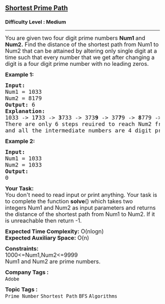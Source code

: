 <h2><a href="https://www.geeksforgeeks.org/problems/shortest-prime-path--141631/1">Shortest Prime Path</a></h2><h3>Difficulty Level : Medium</h3><hr><div class="problems_problem_content__Xm_eO"><p><span style="font-size: 18px;">You are given two four digit <span class="wiseone-analysis-result wiseone-analysis-result-entity">prime numbers</span> <strong><span class="wiseone-analysis-result wiseone-analysis-result-entity">Num1</span> </strong>and <strong><span class="wiseone-analysis-result wiseone-analysis-result-entity">Num2</span>.</strong>&nbsp;Find the distance of the <span class="wiseone-analysis-result wiseone-analysis-result-entity">shortest path</span> from <span class="wiseone-analysis-result wiseone-analysis-result-entity">Num1</span> to <span class="wiseone-analysis-result wiseone-analysis-result-entity">Num2</span> that can be attained by altering only single digit at a time such that every number that we get after changing a digit is a four digit <span class="wiseone-analysis-result wiseone-analysis-result-entity wiseone-analysis-result-repeat">prime number</span> with no <span class="wiseone-analysis-result wiseone-analysis-result-entity">leading zeros</span>.</span></p>
<p><span style="font-size: 18px;"><strong>Example 1:</strong></span></p>
<pre><span style="font-size: 18px;"><strong>Input:</strong></span>
<span style="font-size: 18px;">Num1 = 1033 
<span class="wiseone-analysis-result wiseone-analysis-result-entity">Num2</span> = 8179</span>
<span style="font-size: 18px;"><strong>Output: </strong></span><span style="font-size: 18px;">6</span>
<span style="font-size: 18px;"><strong>Explanation:</strong></span>
<span style="font-size: 18px;">1033 -&gt; 1<strong>7</strong>33 -&gt; <strong>3</strong>733 -&gt; 373<strong>9</strong> -&gt; 37<strong>7</strong>9 -&gt; <strong>8</strong>779 -&gt; 8<strong>1</strong>79.</span>
<span style="font-size: 18px;">There are only 6 steps reuired to reach Num2 from <span class="wiseone-analysis-result wiseone-analysis-result-entity">Num1</span>. </span>
<span style="font-size: 18px;">and all the intermediate numbers are 4 digit <span class="wiseone-analysis-result wiseone-analysis-result-entity wiseone-analysis-result-repeat">prime numbers</span>.</span></pre>
<p><strong><span style="font-size: 18px;">Example 2:</span></strong></p>
<pre><span style="font-size: 18px;"><strong>Input:</strong></span>
<span style="font-size: 18px;">Num1 = 1033 
<span class="wiseone-analysis-result wiseone-analysis-result-entity">Num2</span> = 1033</span>
<span style="font-size: 18px;"><strong>Output:</strong></span>
<span style="font-size: 18px;">0</span></pre>
<p><span style="font-size: 18px;"><strong>Your Task:</strong>&nbsp;&nbsp;<br>You don't need to read input or print anything. Your task is to complete the function&nbsp;<strong>solve</strong>()&nbsp;which takes two integers&nbsp;Num1 and Num2&nbsp;as <span class="wiseone-analysis-result wiseone-analysis-result-entity">input parameters</span>&nbsp;and returns the distance of the <span class="wiseone-analysis-result wiseone-analysis-result-entity wiseone-analysis-result-repeat">shortest path</span> from <span class="wiseone-analysis-result wiseone-analysis-result-entity">Num1</span> to <span class="wiseone-analysis-result wiseone-analysis-result-entity">Num2</span>.&nbsp;If it is unreachable then return -1.</span></p>
<p><span style="font-size: 18px;"><strong><span class="wiseone-analysis-result wiseone-analysis-result-entity">Expected Time</span> Complexity:</strong> O(<span class="wiseone-analysis-result wiseone-analysis-result-entity">nlogn</span>)<br><strong>Expected Auxiliary Space:</strong> <span class="wiseone-analysis-result wiseone-analysis-result-entity">O(n)</span></span></p>
<p><span style="font-size: 18px;"><strong>Constraints:</strong><br>1000&lt;=Num1,Num2&lt;=9999<br>Num1 and Num2 are <span class="wiseone-analysis-result wiseone-analysis-result-entity wiseone-analysis-result-repeat">prime numbers</span>.</span></p></div><p><span style=font-size:18px><strong>Company Tags : </strong><br><code>Adobe</code>&nbsp;<br><p><span style=font-size:18px><strong>Topic Tags : </strong><br><code>Prime Number</code>&nbsp;<code>Shortest Path</code>&nbsp;<code>BFS</code>&nbsp;<code>Algorithms</code>&nbsp;